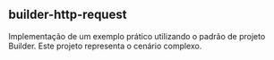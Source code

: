 ## builder-http-request

Implementação de um exemplo prático utilizando o padrão de projeto Builder. 
Este projeto representa o cenário complexo.

